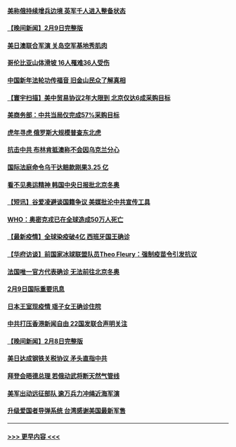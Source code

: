 #### [美称俄持续增兵边境 英军千人进入整备状态](../pages/prog202/a103344319.md?t=02101250) 
#### [【晚间新闻】2月9日完整版](../pages/prog202/a103344285.md?t=02101250) 
#### [美日澳联合军演 关岛空军基地秀肌肉](../pages/prog202/a103344030.md?t=02101250) 
#### [哥伦比亚山体滑坡 16人罹难36人受伤](../pages/prog202/a103344049.md?t=02101250) 
#### [中国新年法轮功传福音 旧金山民众了解真相](../pages/prog202/a103343695.md?t=02101250) 
#### [【寰宇扫描】美中贸易协议2年大限到 北京仅达6成采购目标](../pages/prog202/a103344044.md?t=02101250) 
#### [美商务部：中共当局仅完成57%采购目标](../pages/prog202/a103344107.md?t=02101250) 
#### [虎年寻虎 俄罗斯大规模普查东北虎](../pages/prog202/a103344082.md?t=02101250) 
#### [抗击中共 布林肯抵澳称不会因乌克兰分心](../pages/prog202/a103344116.md?t=02101250) 
#### [国际法庭命令乌干达赔款刚果3.25 亿](../pages/prog202/a103344105.md?t=02101250) 
#### [看不见奥运精神 韩国中央日报批北京冬奥](../pages/prog202/a103344100.md?t=02101250) 
#### [【短讯】谷爱凌避谈国籍争议 美媒批沦中共宣传工具](../pages/prog202/a103344076.md?t=02101250) 
#### [WHO：奥密克戎已在全球造成50万人死亡](../pages/prog202/a103344154.md?t=02101250) 
#### [【最新疫情】全球染疫破4亿 西班牙国王确诊](../pages/prog202/a103343904.md?t=02101250) 
#### [【华府访谈】前国家冰球联盟队员Theo Fleury：强制疫苗令引发抗议](../pages/prog202/a103343856.md?t=02101250) 
#### [法国唯一官方代表确诊 无法前往北京冬奥](../pages/prog202/a103343780.md?t=02101250) 
#### [2月9日国际重要讯息](../pages/prog202/a103343616.md?t=02101250) 
#### [日本王室现疫情 瑶子女王确诊住院](../pages/prog202/a103343604.md?t=02101250) 
#### [中共打压香港新闻自由   22国发联合声明关注](../pages/prog202/a103343481.md?t=02101250) 
#### [【晚间新闻】2月8日完整版](../pages/prog202/a103343381.md?t=02101250) 
#### [美日达成钢铁关税协议 矛头直指中共](../pages/prog202/a103343161.md?t=02101250) 
#### [拜登会晤德总理 若俄动武将断天然气管线](../pages/prog202/a103343189.md?t=02101250) 
#### [美军出动远征部队 逾万兵力冲绳近海军演](../pages/prog202/a103343156.md?t=02101250) 
#### [升级爱国者导弹系统 台湾感谢美国最新军售](../pages/prog202/a103343145.md?t=02101250) 

----
#### [ >>> 更早内容 <<< ](../indexes/prog202-earlier.md)
